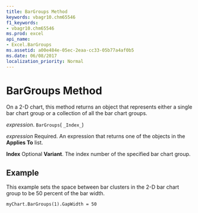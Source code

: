 ```yaml
---
title: BarGroups Method
keywords: vbagr10.chm65546
f1_keywords:
- vbagr10.chm65546
ms.prod: excel
api_name:
- Excel.BarGroups
ms.assetid: a00e484e-05ec-2eaa-cc33-05b77a4af0b5
ms.date: 06/08/2017
localization_priority: Normal
---
```



# BarGroups Method

On a 2-D chart, this method returns an object that represents either a single bar chart group or a collection of all the bar chart groups.

_expression_. `BarGroups`( `_Index_`)

 _expression_ Required. An expression that returns one of the objects in the **Applies To** list.

 **Index** Optional **Variant**. The index number of the specified bar chart group.

## Example

This example sets the space between bar clusters in the 2-D bar chart group to be 50 percent of the bar width.


```vb
myChart.BarGroups(1).GapWidth = 50
```


